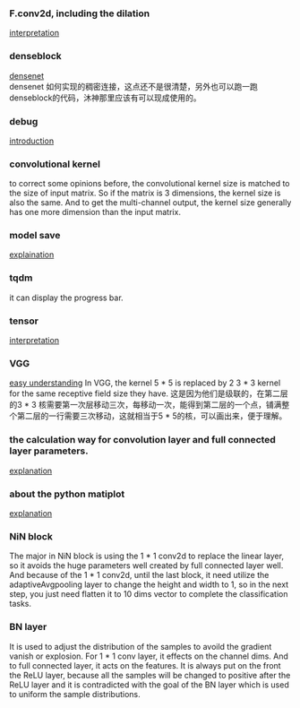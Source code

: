 ### F.conv2d, including the dilation
[interpretation](https://blog.csdn.net/weixin_38145317/article/details/104923015)
### denseblock
[densenet](https://zhuanlan.zhihu.com/p/37189203)   
    densenet 如何实现的稠密连接，这点还不是很清楚，另外也可以跑一跑denseblock的代码，沐神那里应该有可以现成使用的。
### debug
[introduction](https://blog.csdn.net/liu201812/article/details/107620068)
### convolutional kernel
to correct some opinions before, the convolutional kernel size is matched to the size of input matrix. So if the matrix is 3 dimensions, the kernel size is also the same. And to get the               multi-channel output, the kernel size generally has one more dimension than the input matrix. 
### model save
[explaination](https://www.ylkz.life/deeplearning/p12977315/)
### tqdm 
it can display the progress bar.
### tensor
[interpretation](https://jishuin.proginn.com/p/763bfbd6ddd0)
### VGG
[easy understanding](https://zhuanlan.zhihu.com/p/41423739)
In VGG, the kernel 5 * 5 is replaced by 2 3 * 3 kernel for the same receptive field size they have.  这是因为他们是级联的，在第二层的3 * 3 核需要第一次层移动三次，每移动一次，能得到第二层的一个点，铺满整个第二层的一行需要三次移动，这就相当于5 * 5的核，可以画出来，便于理解。
### the calculation way for convolution layer and full connected layer parameters.
[explanation](https://zhuanlan.zhihu.com/p/77471991)
### about the python matiplot
[explanation](https://zhuanlan.zhihu.com/p/33270402)
### NiN block
The major in NiN block is using the 1 * 1 conv2d to replace the linear layer, so it avoids the huge parameters well created by full connected layer well. And because of the 1 * 1 conv2d, until the last block, it need utilize the adaptiveAvgpooling layer to change the height and width to 1, so in the next step,  you just need flatten it to 10 dims vector to complete the classification tasks.
### BN layer
It is used to adjust the distribution of the samples to avoild the gradient vanish or explosion. For 1 * 1 conv layer, it effects on the channel dims. And to full connected layer, it acts on the features. It is always put on the front the ReLU layer, because all the samples will be changed to positive after the ReLU layer and it is contradicted with the goal of the BN layer which is used to uniform the sample distributions. 
